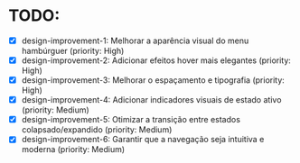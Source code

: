 # TODO:

- [x] design-improvement-1: Melhorar a aparência visual do menu hambúrguer (priority: High)
- [x] design-improvement-2: Adicionar efeitos hover mais elegantes (priority: High)
- [x] design-improvement-3: Melhorar o espaçamento e tipografia (priority: High)
- [x] design-improvement-4: Adicionar indicadores visuais de estado ativo (priority: Medium)
- [x] design-improvement-5: Otimizar a transição entre estados colapsado/expandido (priority: Medium)
- [x] design-improvement-6: Garantir que a navegação seja intuitiva e moderna (priority: Medium)
